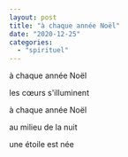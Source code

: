 ```yaml
---
layout: post
title: "à chaque année Noël"
date: "2020-12-25"
categories: 
  - "spirituel"
---
```


à chaque année Noël

les cœurs s'illuminent

à chaque année Noël

au milieu de la nuit

une étoile est née
